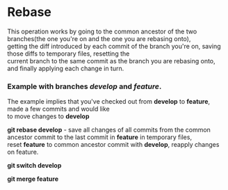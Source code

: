 # Rebase

This operation works by going to the common ancestor of the two branches(the one you're on and the one you are rebasing onto),  
getting the diff introduced by each commit of the branch you're on, saving those diffs to temporary files, resetting the  
current branch to the same commit as the branch you are rebasing onto, and finally applying each change in turn.

### Example with branches _develop_ and _feature_.

The example implies that you've checked out from **develop** to **feature**, made a few commits and would like  
to move changes to **develop**

**git rebase develop** - save all changes of all commits from the common ancestor commit to the last commit in **feature** in temporary files,  
reset **feature** to common ancestor commit with **develop**, reapply changes on feature.

**git switch develop**

**git merge feature**
